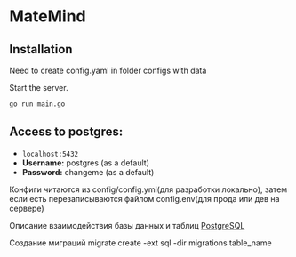# MateMind

## Installation
Need to create config.yaml in folder configs with data

Start the server.

```sh
go run main.go
```

## Access to postgres:
* `localhost:5432`
* **Username:** postgres (as a default)
* **Password:** changeme (as a default)

Конфиги читаются из config/config.yml(для разработки локально), затем если есть перезаписываются файлом config.env(для прода или дев на сервере)

Описание взаимодействия базы данных и таблиц [PostgreSQL](README_PostgreSQL.md)

Создание миграций
migrate create -ext sql -dir migrations table_name